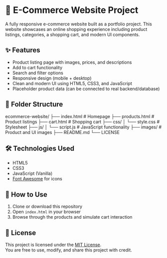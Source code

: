 # 🛒 E-Commerce Website Project

A fully responsive e-commerce website built as a portfolio project. This website showcases an online shopping experience including product listings, categories, a shopping cart, and modern UI components.

## ✨ Features

- Product listing page with images, prices, and descriptions
- Add to cart functionality
- Search and filter options
- Responsive design (mobile + desktop)
- Clean and modern UI using HTML5, CSS3, and JavaScript
- Placeholder product data (can be connected to real backend/database)

## 📁 Folder Structure

ecommerce-website/
├── index.html # Homepage
├── products.html # Product listings
├── cart.html # Shopping cart
├── css/
│ └── style.css # Stylesheet
├── js/
│ └── script.js # JavaScript functionality
├── images/ # Product and UI images
├── README.md
└── LICENSE


## 🛠️ Technologies Used

- HTML5
- CSS3
- JavaScript (Vanilla)
- [Font Awesome](https://fontawesome.com/) for icons

## 🚀 How to Use

1. Clone or download this repository
2. Open `index.html` in your browser
3. Browse through the products and simulate cart interaction

## 📄 License

This project is licensed under the [MIT License](./LICENSE).  
You are free to use, modify, and share this project with credit.



